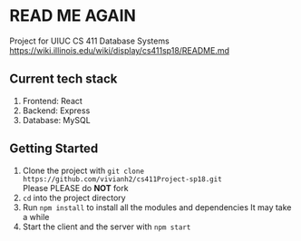 # READ ME AGAIN
Project for UIUC CS 411 Database Systems  
https://wiki.illinois.edu/wiki/display/cs411sp18/README.md

## Current tech stack
1. Frontend: React
2. Backend: Express
3. Database: MySQL

## Getting Started  
1. Clone the project with `git clone https://github.com/vivianh2/cs411Project-sp18.git`  
Please PLEASE do **NOT** fork  
2. `cd` into the project directory  
3. Run `npm install` to install all the modules and dependencies
It may take a while
3. Start the client and the server with `npm start`  
